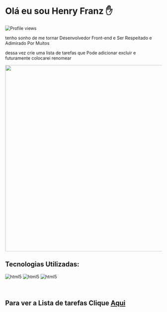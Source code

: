 
# Olá eu sou Henry Franz ✋
<img src="https://komarev.com/ghpvc/?username=Henrytos&color=blue" alt="Profile views" />

tenho sonho de me tornar Desenvolvedor Front-end e Ser Respeitado e Adimirado Por Muitos

dessa vez crie uma lista de tarefas que Pode adicionar excluir e futuramente colocarei renomear 


<img width="600em"  src="https://raw.githubusercontent.com/gist/Henrytos/f76a8b6c6f999b0779f4a66f4284d84b/raw/d55a186dc02999dd44ded9e01204e70f654fefc2/list.svg"/>



## Tecnologias Utilizadas:

<div style="display: inli_block">
<img align="center" alt="html5" src="https://img.shields.io/badge/HTML5-rgb(227,%2079,%2038)?style=for-the-badge&logo=html5&logoColor=white">
<img align="center" alt="html5" src="https://img.shields.io/badge/CSS3-rgb(21,%20114,%20182)?style=for-the-badge&logo=css3&logoColor=white">
<img align="center" alt="html5" src="https://img.shields.io/badge/Javascript-rgb(247,%20223,%2030)?style=for-the-badge&logo=javascript&logoColor=black">

</div>
  <br>
  <br>

## <p>Para ver a Lista de tarefas Clique <a href="https://henrytos.github.io/Lista-de-tarefas/">Aqui</a></p>
